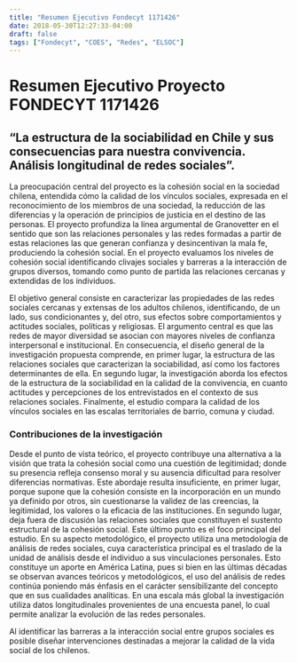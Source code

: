 ```yaml
---
title: "Resumen Ejecutivo Fondecyt 1171426"
date: 2018-05-30T12:27:33-04:00
draft: false
tags: ["Fondecyt", "COES", "Redes", "ELSOC"]
---
```


# Resumen Ejecutivo Proyecto FONDECYT 1171426


## “La estructura de la sociabilidad en Chile y sus consecuencias para nuestra convivencia. Análisis longitudinal de redes sociales”.


La preocupación central del proyecto es la cohesión social en la sociedad chilena, entendida cómo la calidad de los vínculos sociales, expresada en el reconocimiento de los miembros de una sociedad, la reducción de las diferencias y la operación de principios de justicia en el destino de las personas. 
El proyecto profundiza la línea argumental de Granovetter en el sentido que son las relaciones personales y las redes formadas a partir de estas relaciones las que generan confianza y desincentivan la mala fe, produciendo la cohesión social. En el proyecto evaluamos los niveles de cohesión social identificando clivajes sociales y barreras a la interacción de grupos diversos, tomando como punto de partida las relaciones cercanas y extendidas de los individuos.

El objetivo general consiste en caracterizar las propiedades de las redes sociales cercanas y extensas de los adultos chilenos, identificando, de un lado, sus condicionantes y, del otro, sus efectos sobre comportamientos y actitudes sociales, políticas y religiosas. El argumento central es que las redes de mayor diversidad se asocian con mayores niveles de confianza interpersonal e institucional. 
En consecuencia, el diseño general de la investigación propuesta comprende, en primer lugar, la estructura de las relaciones sociales que caracterizan la sociabilidad, así como los factores determinantes de ella. En segundo lugar, la investigación aborda los efectos de la estructura de la sociabilidad en la calidad de la convivencia, en cuanto actitudes y percepciones de los entrevistados en el contexto de sus relaciones sociales. Finalmente, el estudio compara la calidad de los vínculos sociales en las escalas territoriales de barrio, comuna y ciudad.


### Contribuciones de la investigación

Desde el punto de vista teórico, el proyecto contribuye una alternativa a la visión que trata la cohesión social como una cuestión de legitimidad; donde su presencia refleja consenso moral y su ausencia dificultad para resolver diferencias normativas. Este abordaje resulta insuficiente, en primer lugar, porque supone que la cohesión consiste en la incorporación en un mundo ya definido por otros, sin cuestionarse la validez de las creencias, la legitimidad, los valores o la eficacia de las instituciones. En segundo lugar, deja fuera de discusión las relaciones sociales que constituyen el sustento estructural de la cohesión social. Este último punto es el foco principal del estudio.
En su aspecto metodológico, el proyecto utiliza una metodología de análisis de redes sociales, cuya característica principal es el traslado de la unidad de análisis desde el individuo a sus vinculaciones personales. Esto constituye un aporte en América Latina, pues si bien en las últimas décadas se observan avances teóricos y metodológicos, el uso del análisis de redes continúa poniendo más énfasis en el carácter sensibilizante del concepto que en sus cualidades analíticas. En una escala más global la investigación utiliza datos longitudinales provenientes de una encuesta panel, lo cual permite analizar la evolución de las redes personales.

Al identificar las barreras a la interacción social entre grupos sociales es posible diseñar intervenciones destinadas a mejorar la calidad de la vida social de los chilenos.

